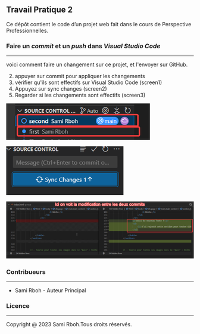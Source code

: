 ## Travail Pratique 2 

 Ce dépôt contient le code d’un projet web fait dans le cours de Perspective Professionnelles.
 
 
 ### Faire un *commit* et un *push* dans *Visual Studio Code*   
 ---

voici comment faire un changement sur ce projet, et l'envoyer sur GitHub.

2.  appuyer sur commit pour appliquer les changements
3.  vérifier qu'ils sont effectifs sur Visual Studio Code (screen1)
1.  Appuyez sur sync changes (screen2)
4.  Regarder si les changements sont effectifs (screen3)


![ScreenShot](/screenshots.docs/screen1.png)


![ScreenShot](/screenshots.docs/screen2.png)


![ScreenShot](/screenshots.docs/screen3.png)

### Contribueurs
---

- Sami Rboh - Auteur Principal

### Licence
---

Copyright @ 2023 Sami Rboh.Tous droits réservés.